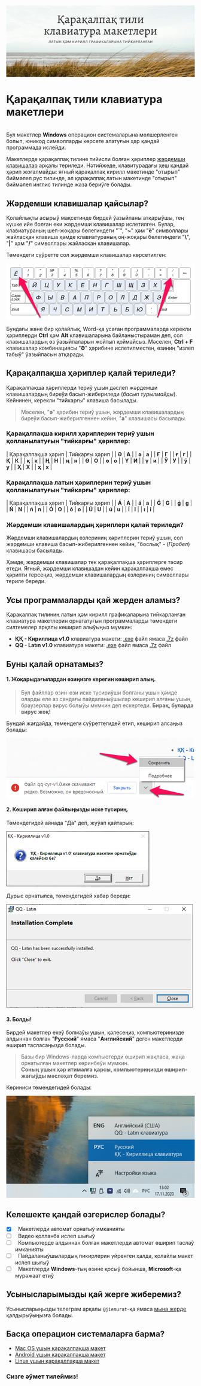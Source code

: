![repository-open-graph](images/repository-open-graph.png)

# Қарақалпақ тили клавиатура макетлери

\
Бул макетлер **Windows** операцион системаларына мөлшерленген болып,
юникод символларды көрсете алатуғын ҳәр қандай программада ислейди.

Макетлерде қарақалпақ тилине тийисли болған ҳәриплер
<a href="https://ru.wikipedia.org/wiki/%D0%9C%D1%91%D1%80%D1%82%D0%B2%D1%8B%D0%B5_%D0%BA%D0%BB%D0%B0%D0%B2%D0%B8%D1%88%D0%B8" target="_blank">жәрдемши клавишалар</a>
арқалы териледи.
Нәтийжеде, клавитурадағы ҳеш қандай ҳәрип жоғалмайды: яғный қарақалпақ кирилл макетинде "отырып" биймәлел рус тилинде,
ал қарақалпақ латын макетинде "отырып" биймәлел инглис тилинде жаза бериўге болады.

## Жәрдемши клавишалар қайсылар?

Қолайлықты асырыў мақсетинде бирдей ўазыйпаны атқарыўшы, тең күшке ийе болған еки жәрдемши клавишалар ислетилген.
Булар, клавиатураның шеп-жоқары бөлегиндеги "**`**", "**~**" ҳәм "**ё**" символлары жайласқан клавиша
ҳәмде клавиатураның оң-жоқары бөлегиндеги "**\\**", "**|**" ҳәм "**/**" символлары жайласқан клавишалар.

Төмендеги сүўретте сол жәрдемши клавишалар көрсетилген:

![dead-keys](images/dead-keys.png)

Бундағы және бир қолайлық, Word-қа усаған программаларда керекли ҳәриплерди **Ctrl** ҳәм **Alt**
клавишаларына байланыстыраман деп, сол клавишалардың өз ўазыйпаларын жойтып қоймайсыз.
Мәселен, **Ctrl + F** клавишалар комбинациясы "**Ә**" ҳәрибине ислетилместен,
өзиниң "излеп табыў" ўазыйпасын атқарады.

## Қарақалпақша ҳәриплер қалай териледи?

Қарақалпақша ҳәриплерди териў ушын дәслеп жәрдемши клавишалардың биреўи басып-жибериледи
(_басып турылмайды_).
Кейнинен, керекли "тийкарғы" клавиша басылады.

> Мәселен, "**ә**" ҳәрибин териў ушын, жәрдемши клавишалардың биреўи басып-жиберилгеннен кейин,
"**а**" клавишасы басылады.

### Қарақалпақша кирилл ҳәриплерин териў ушын қолланылатуғын "тийкарғы" ҳәриплер:

| Қарақалпақша ҳәрип | Тийкарғы ҳәрип |
| **Ә** | **А** |
| **ә** | **а** |
| **Ғ** | **Г** |
| **ғ** | **г** |
| **Қ** | **К** |
| **қ** | **к** |
| **Ң** | **Н** |
| **ң** | **н** |
| **Ө** | **О** |
| **ө** | **о** |
| **Ү** | **И** |
| **ү** | **и** |
| **Ў** | **У** |
| **ў** | **у** |
| **Ҳ** | **Х** |
| **ҳ** | **х** |

### Қарақалпақша латын ҳәриплерин териў ушын қолланылатуғын "тийкарғы" ҳәриплер:

| Қарақалпақша ҳәрип | Тийкарғы ҳәрип |
| **Á** | **A** |
| **á** | **a** |
| **Ǵ** | **G** |
| **ǵ** | **g** |
| **Ń** | **N** |
| **ń** | **n** |
| **Ó** | **O** |
| **ó** | **o** |
| **Ú** | **U** |
| **ú** | **u** |
| **Í** | **I** |
| **ı** | **i** |

### Жәрдемши клавишалардың ҳәриплери қалай териледи?

Жәрдемши клавишалардың өзлериниң ҳәриплерин териў ушын, сол жәрдемши клавиша басып-жиберилгеннен кейин,
"бослық" - (_Пробел_) клавишасы басылады.

Ҳәмде, жәрдемши клавишалар тек қарақалпақша ҳәриплерге тәсир етеди.
Яғный, жәрдемши клавишадан кейин қарақалпақша емес ҳәрипти терсеңиз, жәрдемши клавишалардың өзлериниң символлары териле береди.

## Усы программаларды қай жерден аламыз?

Қарақалпақ тилиниң латын ҳәм кирилл графикаларына тийкарланған клавиатура макетлерин орнататуғын программаларды
төмендеги силтемелер арқалы көширип алыўыңыз мүмкин:

- **ҚҚ - Кириллица v1.0** клавиатура макети: [.exe](https://github.com/jiemurat/QQ-kbd/releases/download/v1.0/qq-cyr-v1.0.exe) файл ямаса
[.7z](https://github.com/jiemurat/QQ-kbd/releases/download/v1.0/qq-cyr-v1.0.7z) файл
- **QQ - Latın v1.0** клавиатура макети: [.exe](https://github.com/jiemurat/QQ-kbd/releases/download/v1.0/qq-lat-v1.0.exe) файл ямаса
[.7z](https://github.com/jiemurat/QQ-kbd/releases/download/v1.0/qq-lat-v1.0.7z) файл

## Буны қалай орнатамыз?

#### 1. Жоқарыдағылардан өзиңизге керегин көширип алың.

>Бул файллар өзин-өзи иске түсириўши болғаны ушын ҳәмде оларды еле аз сандағы пайдаланыўшылар көширип алғаны ушын,
браузерлар вирус болыўы мүмкин деп ескертеди. **Бирақ, буларда вирус жоқ!**

Бундай жағдайда, төмендеги сүўреттегидей етип, көширип алсаңыз болады:

![antivirus-warning](images/antivirus-warning.png)

#### 2. Көширип алған файлыңызды иске түсириң.

Төмендегидей айнада "Да" деп, жуўап қайтарың:

![do-you-want-install](images/do-you-want-install.png)

Дурыс орнатылса, төмендегидей хабар береди:

![successfully-installed](images/successfully-installed.png)

#### 3. Болды!

Бирдей макетлер екеў болмаўы ушын, қәлесеңиз, компьютериңизде алдыннан болған "**Русский**" ямаса "**Английский**" деген макетлерди өширип тасласаңызда болады.

> Базы бир Windows-ларда компьютерди өширип жақпаса, жаңа орнатылған макетлер көринбеўи мүмкин.\
**Соның ушын ҳәр итималға қарсы, компьютериңизди өширип-жағыўды мәсләҳат беремиз.**

Көриниси төмендегидей болады:

![tray-view](images/tray-view.png)

## Келешекте қандай өзгерислер болады?

- [x] &nbsp; Макетлерди автомат орнатыў имканияты
- [ ] &nbsp; Видео қолланба ислеп шығыў
- [ ] &nbsp; Компьютерде алдыннан болған макетлерди автомат өширип таслаў имканияты
- [ ] &nbsp; Пайдаланыўшылардың пикирлерин үйренген ҳалда, қолайлы макет ислеп шығыў
- [ ] &nbsp; Макетлерди **Windows**-тың өзине қосыў бойынша, **Microsoft**-қа мүрәжаат етиў

## Усынысларымызды қай жерге жиберемиз?

Усынысларыңызды телеграм арқалы `@jiemurat`-қа ямаса [мына жерде](https://github.com/jiemurat/QQ-kbd/issues) қалдырыўыңызға болады.

## Басқа операцион системаларға барма?

- [Mac OS ушын қарақалпақша макет](https://muraziz.com/2014/09/23/mac-os-%D1%83%D1%88%D1%8B%D0%BD-%D2%9B%D0%B0%D1%80%D0%B0%D2%9B%D0%B0%D0%BB%D0%BF%D0%B0%D2%9B%D1%88%D0%B0-%D1%80%D0%B0%D1%81%D0%BA%D0%BB%D0%B0%D0%B4%D0%BA%D0%B0/)
- [Android ушын қарақалпақша макет](http://www.shagalalab.com/2017/01/qqkeyboard-qaraqalpaq-alipbesi-ushin-klaviatura.html)
- [Linux ушын қарақалпақша макет](https://github.com/jiemurat/kaa-kbd-layout)

### Сизге әўмет тилеймиз!
